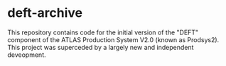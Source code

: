 # deft-archive
This repository contains code for the initial version of the "DEFT" component of the ATLAS Production System V2.0 (known as Prodsys2). This project was superceded by a largely new and independent deveopment.
